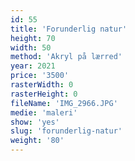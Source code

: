 ```yaml
---
id: 55
title: 'Forunderlig natur'
height: 70
width: 50
method: 'Akryl på lærred'
year: 2021
price: '3500'
rasterWidth: 0
rasterHeight: 0
fileName: 'IMG_2966.JPG'
medie: 'maleri'
show: 'yes'
slug: 'forunderlig-natur'
weight: '80'
---
```

